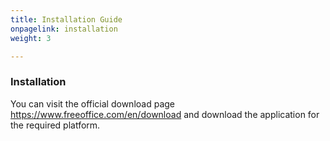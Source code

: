 ```yaml
---
title: Installation Guide
onpagelink: installation
weight: 3

---
```


### Installation

You can visit the official download page https://www.freeoffice.com/en/download and download the application for the required platform.